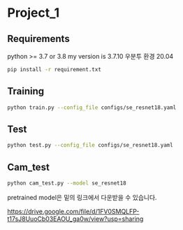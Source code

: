 # Project_1

## Requirements
python >= 3.7 or 3.8 my version is 3.7.10 우분투 환경 20.04

```bash
pip install -r requirement.txt
```
## Training

```bash
python train.py --config_file configs/se_resnet18.yaml
```
## Test

```bash
python test.py --config_file configs/se_resnet18.yaml
```
## Cam_test
```bash
python cam_test.py --model se_resnet18
```

pretrained model은 밑의 링크에서 다운받을 수 있습니다.

https://drive.google.com/file/d/1FV0SMQLFP-t17sJ8UuoCb03EAOU_ga0w/view?usp=sharing
